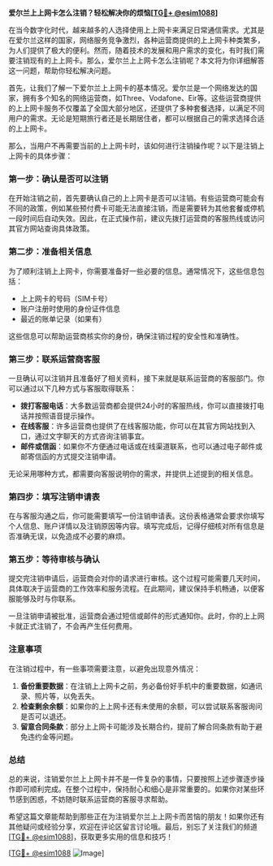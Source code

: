 **爱尔兰上上网卡怎么注销？轻松解决你的烦恼[[TG💪+ @esim1088](https://t.me/s/esim1088)]**

在当今数字化时代，越来越多的人选择使用上上网卡来满足日常通信需求。尤其是在爱尔兰这样的国家，网络服务竞争激烈，各种运营商提供的上上网卡种类繁多，为人们提供了极大的便利。然而，随着技术的发展和用户需求的变化，有时我们需要注销现有的上上网卡。那么，爱尔兰上上网卡怎么注销呢？本文将为你详细解答这一问题，帮助你轻松解决问题。

首先，让我们了解一下爱尔兰上上网卡的基本情况。爱尔兰是一个网络发达的国家，拥有多个知名的网络运营商，如Three、Vodafone、Eir等。这些运营商提供的上上网卡服务不仅覆盖了全国大部分地区，还提供了多种套餐选择，以满足不同用户的需求。无论是短期旅行者还是长期居住者，都可以根据自己的需求选择合适的上上网卡。

那么，当用户不再需要当前的上上网卡时，该如何进行注销操作呢？以下是注销上上网卡的具体步骤：

### **第一步：确认是否可以注销**
在开始注销之前，首先要确认自己的上上网卡是否可以注销。有些运营商可能会有不同的政策，例如某些预付费卡可能无法直接注销，而是需要转为其他套餐或停机一段时间后自动失效。因此，在正式操作前，建议先拨打运营商的客服热线或访问其官方网站查询具体政策。

### **第二步：准备相关信息**
为了顺利注销上上网卡，你需要准备好一些必要的信息。通常情况下，这些信息包括：
- 上上网卡的号码（SIM卡号）
- 账户注册时使用的身份证件信息
- 最近的账单记录（如果有）

这些信息可以帮助运营商核实你的身份，确保注销过程的安全性和准确性。

### **第三步：联系运营商客服**
一旦确认可以注销并且准备好了相关资料，接下来就是联系运营商的客服部门。你可以通过以下几种方式与客服取得联系：
- **拨打客服电话**：大多数运营商都会提供24小时的客服热线，你可以直接拨打电话并按照语音提示操作。
- **在线客服**：许多运营商也提供了在线客服功能，你可以在其官方网站找到入口，通过文字聊天的方式咨询注销事宜。
- **邮件或信函**：如果你不方便通过电话或在线渠道联系，也可以通过电子邮件或邮寄信函的方式提交注销申请。

无论采用哪种方式，都需要向客服说明你的需求，并提供上述提到的相关信息。

### **第四步：填写注销申请表**
在与客服沟通之后，你可能需要填写一份注销申请表。这份表格通常会要求你填写个人信息、账户详情以及注销原因等内容。填写完成后，记得仔细核对所有信息是否准确无误，以免造成不必要的麻烦。

### **第五步：等待审核与确认**
提交完注销申请后，运营商会对你的请求进行审核。这个过程可能需要几天时间，具体取决于运营商的工作效率和服务流程。在此期间，建议保持手机畅通，以便客服能够及时与你联系。

一旦注销申请被批准，运营商会通过短信或邮件的形式通知你。此时，你的上上网卡就正式注销了，不会再产生任何费用。

### **注意事项**
在注销过程中，有一些事项需要注意，以避免出现意外情况：
1. **备份重要数据**：在注销上上网卡之前，务必备份好手机中的重要数据，如通讯录、照片等，以免丢失。
2. **检查剩余余额**：如果你的上上网卡还有未使用的余额，可以尝试联系客服询问是否可以退还。
3. **留意合同条款**：部分上上网卡可能涉及长期合约，提前了解合同条款有助于避免违约金等问题。

### **总结**
总的来说，注销爱尔兰上上网卡并不是一件复杂的事情，只要按照上述步骤逐步操作即可顺利完成。在整个过程中，保持耐心和细心是非常重要的。如果你对某些环节感到困惑，不妨随时联系运营商的客服寻求帮助。

希望这篇文章能帮助到那些正在为注销爱尔兰上上网卡而苦恼的朋友！如果你还有其他疑问或经验分享，欢迎在评论区留言讨论哦。最后，别忘了关注我们的频道[[TG💪+ @esim1088](https://t.me/s/esim1088)]，获取更多实用的信息和技巧！

[[TG💪+ @esim1088](https://t.me/s/esim1088) ![Image](https://i.postimg.cc/4NQfJmqS/Snipaste-2025-05-13-00-14-12.png)]